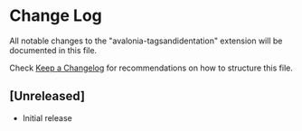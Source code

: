 # Change Log

All notable changes to the "avalonia-tagsandidentation" extension will be documented in this file.

Check [Keep a Changelog](http://keepachangelog.com/) for recommendations on how to structure this file.

## [Unreleased]

- Initial release